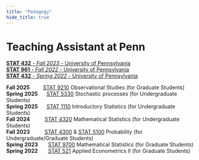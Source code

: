 ```yaml
---
title: "Pedagogy"
hide_title: true
---
```


# Teaching Assistant at Penn
[**STAT 432** - *Fall 2023* - University of Pennsylvania](https://apps.wharton.upenn.edu/syllabi/2022A/STAT432001/)
<br>
[**STAT 961** - *Fall 2022* - University of Pennsylvania](https://katsevich-teaching.github.io/stat-9610-fall-2022/)
<br>
[**STAT 432** - *Spring 2022* - University of Pennsylvania](https://apps.wharton.upenn.edu/syllabi/2022A/STAT432001/)

**Fall 2025**&nbsp;&nbsp;&nbsp;&nbsp;&nbsp;&nbsp;&nbsp;&nbsp;&nbsp;[STAT 9210](https://github.com/Abhinandan-Dalal/website/blob/main/docs/course_syllabi/STAT9210.pdf) Observational Studies (for Graduate Students) <br>
**Spring 2025**&nbsp;&nbsp;&nbsp;&nbsp;&nbsp;&nbsp;[STAT 5330](https://raw.githubusercontent.com/Abhinandan-Dalal/website/main/docs/course_syllabi/stat5330.pdf) Stochastic processes (for Undergraduate Students) <br>
**Spring 2025**&nbsp;&nbsp;&nbsp;&nbsp;&nbsp;&nbsp;[STAT 1110](https://github.com/Abhinandan-Dalal/website/blob/main/docs/course_syllabi/stat1110.pdf) Introductory Statistics (for Undergraduate Students) <br>
**Fall 2024**&nbsp;&nbsp;&nbsp;&nbsp;&nbsp;&nbsp;&nbsp;&nbsp;&nbsp; [STAT 4320](https://github.com/Abhinandan-Dalal/website/blob/main/docs/course_syllabi/stat4320.pdf) Mathematical Statistics (for Undergraduate Students) <br>
**Fall 2023**&nbsp;&nbsp;&nbsp;&nbsp;&nbsp;&nbsp;&nbsp;&nbsp;&nbsp; [STAT 4300](https://github.com/Abhinandan-Dalal/website/blob/main/docs/course_syllabi/STAT4300.pdf) & [STAT 5100](https://github.com/Abhinandan-Dalal/website/blob/main/docs/course_syllabi/stat5100.pdf) Probability (for Undergraduate/Graduate Students) <br>
**Spring 2023**&nbsp;&nbsp;&nbsp;&nbsp;&nbsp;&nbsp;  [STAT 9700](https://github.com/Abhinandan-Dalal/website/blob/main/docs/course_syllabi/stat9700.pdf) Mathematical Statistics (for Graduate Students) <br>
**Spring 2022**&nbsp;&nbsp;&nbsp;&nbsp;&nbsp;&nbsp; [STAT 521](https://github.com/Abhinandan-Dalal/website/blob/main/docs/course_syllabi/stat521.pdf) Applied Econometrics II (for Graduate Students) <br>



<!-- Add a style tag with CSS to control the layout -->
<style>
  .content-container {
    display: flex;
    align-items: flex-start;
  }
  .text-container {
    flex-grow: 1;
  }

  .side-image {
    margin-top: 5px;
    margin-left: 30px; /* Adjust the space between the image and the text */
    max-width: 40%; /* Adjust the width of the image */
    border-radius: 2%; /* Make the image circular */
    overflow: hidden; /* Hide anything outside of the circle */
  }

  /* Responsive design for smaller screens */
  @media (max-width: 768px) {
    .side-image {
      max-width: 100%;
      margin-left: 0;
      margin-bottom: 20px;
    }

    .content-container {
      flex-direction: column;
    }
  }
</style>
